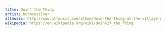 ```yaml
---
title: Doin' the Thing
artist: horacesilver
allmusic: http://www.allmusic.com/album/doin-the-thing-at-the-village-gate-mw0000653239
wikipedia: https://en.wikipedia.org/wiki/Doin%27_the_Thing
---
```

